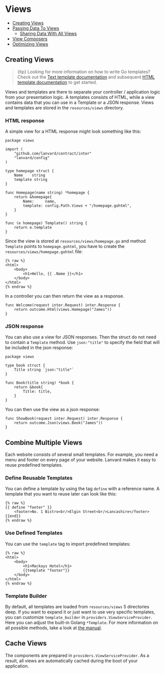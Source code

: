 # Views

- [Creating Views](#creating-views)
- [Passing Data To Views](#passing-data-to-views)
  - [Sharing Data With All Views](#sharing-data-with-all-views)
- [View Composers](#view-composers)
- [Optimizing Views](#optimizing-views)

<a name="creating-views"></a>

## Creating Views

> {tip} Looking for more information on how to write Go templates? Check out the [Text template documentation](https://golang.org/pkg/text/template/#hdr-Text_and_spaces) and subsequent [HTML template documentation](https://golang.org/pkg/html/template/) to get started.

Views and templates are there to separate your controller / application logic from your presentation logic. A templates
consists of HTML, while a view contains data that you can use in a Template or a JSON response. Views and templates are
stored in the `resources/views` directory.

### HTML response

A simple view for a HTML response might look something like this:

    package views
    
    import (
        "github.com/lanvard/contract/inter"
        "lanvard/config"
    )
    
    type homepage struct {
        Name    string
        template string
    }
    
    func Homepage(name string) *homepage {
        return &homepage{
            Name:     name,
            template: config.Path.Views + "/homepage.gohtml",
        }
    }
    
    func (e homepage) Template() string {
        return e.template
    }

Since the view is stored at `resources/views/homepage.go` and method `Template` points to `homepage.gohtml`, you have to
create the `resources/views/homepage.gohtml` file:

    {% raw %}
    <html>
        <body>
            <h1>Hello, {{ .Name }}</h1>
        </body>
    </html>
    {% endraw %}

In a controller you can then return the view as a response.

    func Welcome(request inter.Request) inter.Response {
        return outcome.Html(views.Homepage("James"))
    }

### JSON response

You can also use a view for JSON responses. Then the struct do not need to contain a `Template` method.
Use `json:"title"` to specify the field that will be included in the json response:

    package views

    type book struct {
        Title string `json:"title"`
    }
    
    func Book(title string) *book {
        return &book{
            Title: title,
        }
    }

You can then use the view as a json response:

    func ShowBook(request inter.Request) inter.Response {
        return outcome.Json(views.Book("James"))
    }

## Combine Multiple Views

Each website consists of several small templates. For example, you need a menu and footer on every page of your website.
Lanvard makes it easy to reuse predefined templates.

### Define Reusable Templates

You can define a template by using the tag `define` with a reference name. A template that you want to reuse later can
look like this:

    {% raw %}
    {{ define "footer" }}
        <footer>No. 1 Bistro<br/>Elgin Street<br/>Lancashire</footer>
    {{end}}
    {% endraw %}

### Use Defined Templates

You can use the `template` tag to import predefined templates:

    {% raw %}
    <html>
        <body>
            <h1>Mackays Hotel</h1>
            {{template "footer"}}
        </body>
    </html>
    {% endraw %}

### Template Builder

By default, all templates are loaded from `resources/views` 5 directories deep. If you want to expand it or just want to
use very specific templates, you can customize `template_builder` in `providers.ViewServiceProvider`. Here you can
adjust the built-in Golang `*Template`. For more information on all possible methods, take a look
at [the manual](https://golang.org/pkg/text/template/#Template.AddParseTree).

## Cache Views

The components are prepared in `providers.ViewServiceProvider`. As a result, all views are automatically cached during
the boot of your application.
